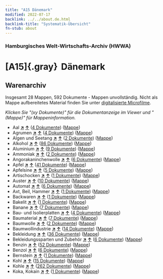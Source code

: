 ```yaml
---
title: "A15 Dänemark"
modified: 2022-07-17
backlink: ../../about.de.html
backlink-title: "Systematik-Übersicht"
fn-stub: about
---
```


### Hamburgisches Welt-Wirtschafts-Archiv (HWWA)

# [A15]{.gray}&#8201; Dänemark&#160; 







## Warenarchiv








Insgesamt 28 Mappen, 592 Dokumente - Mappen unvollständig.
Nicht als Mappe aufbereitetes Material finden Sie unter [digitalisierte Microfilme](/film/h1_wa.de.html).

_Klicken Sie "(xy Dokumente)" für die Dokumentanzeige im Viewer und "(Mappe)" für Mappeninformation._



- Aal [**&nearr;**](../../../ware/i/141941/about.de.html "Aal (XXX in der ganzen Welt)") [**&uarr;**](../../../ware/about.de.html#PLW07-Mt01 "Warensystematik") (<a href="https://pm20.zbw.eu/iiifview/folder/wa/141941,141739" title="über: Aal : Dänemark" target="_blank">4 Dokumente</a>) ([Mappe](../../../../folder/wa/1419xx/141941/1417xx/141739/about.de.html))
- Agrumen [**&nearr;**](../../../ware/i/141948/about.de.html "Agrumen (XXX in der ganzen Welt)") [**&uarr;**](../../../ware/about.de.html#PLW04-Zs "Warensystematik") (<a href="https://pm20.zbw.eu/iiifview/folder/wa/141948,141739" title="über: Agrumen : Dänemark" target="_blank">4 Dokumente</a>) ([Mappe](../../../../folder/wa/1419xx/141948/1417xx/141739/about.de.html))
- Algen und Seetang [**&nearr;**](../../../ware/i/141959/about.de.html "Algen und Seetang (XXX in der ganzen Welt)") [**&uarr;**](../../../ware/about.de.html#PLW07-Mp01 "Warensystematik") (<a href="https://pm20.zbw.eu/iiifview/folder/wa/141959,141739" title="über: Algen und Seetang : Dänemark" target="_blank">2 Dokumente</a>) ([Mappe](../../../../folder/wa/1419xx/141959/1417xx/141739/about.de.html))
- Alkohol [**&nearr;**](../../../ware/i/141966/about.de.html "Alkohol (XXX in der ganzen Welt)") [**&uarr;**](../../../ware/about.de.html#PID20.02-Sp "Warensystematik") (<a href="https://pm20.zbw.eu/iiifview/folder/wa/141966,141739" title="über: Alkohol : Dänemark" target="_blank">86 Dokumente</a>) ([Mappe](../../../../folder/wa/1419xx/141966/1417xx/141739/about.de.html))
- Aluminium [**&nearr;**](../../../ware/i/141969/about.de.html "Aluminium (XXX in der ganzen Welt)") [**&uarr;**](../../../ware/about.de.html#PID07.01-Lm01 "Warensystematik") (<a href="https://pm20.zbw.eu/iiifview/folder/wa/141969,141739" title="über: Aluminium : Dänemark" target="_blank">9 Dokumente</a>) ([Mappe](../../../../folder/wa/1419xx/141969/1417xx/141739/about.de.html))
- Ammoniak [**&nearr;**](../../../ware/i/165930/about.de.html "Ammoniak (XXX in der ganzen Welt)") [**&uarr;**](../../../ware/about.de.html#PID13-Du01 "Warensystematik") (<a href="https://pm20.zbw.eu/iiifview/folder/wa/165930,141739" title="über: Ammoniak : Dänemark" target="_blank">2 Dokumente</a>) ([Mappe](../../../../folder/wa/1659xx/165930/1417xx/141739/about.de.html))
- Angorakaninchenwolle [**&nearr;**](../../../ware/i/141972/about.de.html "Angorakaninchenwolle (XXX in der ganzen Welt)") [**&uarr;**](../../../ware/about.de.html#PLW05-Wo01 "Warensystematik") (<a href="https://pm20.zbw.eu/iiifview/folder/wa/141972,141739" title="über: Angorakaninchenwolle : Dänemark" target="_blank">6 Dokumente</a>) ([Mappe](../../../../folder/wa/1419xx/141972/1417xx/141739/about.de.html))
- Apfel [**&nearr;**](../../../ware/i/141980/about.de.html "Apfel (XXX in der ganzen Welt)") [**&uarr;**](../../../ware/about.de.html#PLW04-Ob01 "Warensystematik") (<a href="https://pm20.zbw.eu/iiifview/folder/wa/141980,141739" title="über: Apfel : Dänemark" target="_blank">41 Dokumente</a>) ([Mappe](../../../../folder/wa/1419xx/141980/1417xx/141739/about.de.html))
- Apfelsine [**&nearr;**](../../../ware/i/141981/about.de.html "Apfelsine (XXX in der ganzen Welt)") [**&uarr;**](../../../ware/about.de.html#PLW04-Zs01 "Warensystematik") (<a href="https://pm20.zbw.eu/iiifview/folder/wa/141981,141739" title="über: Apfelsine : Dänemark" target="_blank">5 Dokumente</a>) ([Mappe](../../../../folder/wa/1419xx/141981/1417xx/141739/about.de.html))
- Artischocken [**&nearr;**](../../../ware/i/142012/about.de.html "Artischocken (XXX in der ganzen Welt)") [**&uarr;**](../../../ware/about.de.html#PLW04-Gm01 "Warensystematik") (<a href="https://pm20.zbw.eu/iiifview/folder/wa/142012,141739" title="über: Artischocken : Dänemark" target="_blank">1 Dokumente</a>) ([Mappe](../../../../folder/wa/1420xx/142012/1417xx/141739/about.de.html))
- Auster [**&nearr;**](../../../ware/i/142019/about.de.html "Auster (XXX in der ganzen Welt)") [**&uarr;**](../../../ware/about.de.html#PLW07-Mt02 "Warensystematik") (<a href="https://pm20.zbw.eu/iiifview/folder/wa/142019,141739" title="über: Auster : Dänemark" target="_blank">10 Dokumente</a>) ([Mappe](../../../../folder/wa/1420xx/142019/1417xx/141739/about.de.html))
- Automat [**&nearr;**](../../../ware/i/142020/about.de.html "Automat (XXX in der ganzen Welt)") [**&uarr;**](../../../ware/about.de.html#PID08-Au "Warensystematik") (<a href="https://pm20.zbw.eu/iiifview/folder/wa/142020,141739" title="über: Automat : Dänemark" target="_blank">6 Dokumente</a>) ([Mappe](../../../../folder/wa/1420xx/142020/1417xx/141739/about.de.html))
- Axt, Beil, Hammer [**&nearr;**](../../../ware/i/141947/about.de.html "Axt, Beil, Hammer (XXX in der ganzen Welt)") [**&uarr;**](../../../ware/about.de.html#PID07.03-Wz01 "Warensystematik") (<a href="https://pm20.zbw.eu/iiifview/folder/wa/141947,141739" title="über: Axt, Beil, Hammer : Dänemark" target="_blank">1 Dokumente</a>) ([Mappe](../../../../folder/wa/1419xx/141947/1417xx/141739/about.de.html))
- Backwaren [**&nearr;**](../../../ware/i/142026/about.de.html "Backwaren (XXX in der ganzen Welt)") [**&uarr;**](../../../ware/about.de.html#PID20-Ba "Warensystematik") (<a href="https://pm20.zbw.eu/iiifview/folder/wa/142026,141739" title="über: Backwaren : Dänemark" target="_blank">1 Dokumente</a>) ([Mappe](../../../../folder/wa/1420xx/142026/1417xx/141739/about.de.html))
- Bakelit [**&nearr;**](../../../ware/i/142029/about.de.html "Bakelit (XXX in der ganzen Welt)") [**&uarr;**](../../../ware/about.de.html#PID14-Ha01 "Warensystematik") (<a href="https://pm20.zbw.eu/iiifview/folder/wa/142029,141739" title="über: Bakelit : Dänemark" target="_blank">1 Dokumente</a>) ([Mappe](../../../../folder/wa/1420xx/142029/1417xx/141739/about.de.html))
- Banane [**&nearr;**](../../../ware/i/142038/about.de.html "Banane (XXX in der ganzen Welt)") [**&uarr;**](../../../ware/about.de.html#PLW04-Bn "Warensystematik") (<a href="https://pm20.zbw.eu/iiifview/folder/wa/142038,141739" title="über: Banane : Dänemark" target="_blank">7 Dokumente</a>) ([Mappe](../../../../folder/wa/1420xx/142038/1417xx/141739/about.de.html))
- Bau- und Isolierplatten [**&nearr;**](../../../ware/i/142083/about.de.html "Bau- und Isolierplatten (XXX in der ganzen Welt)") [**&uarr;**](../../../ware/about.de.html#PID22-Bf01 "Warensystematik") (<a href="https://pm20.zbw.eu/iiifview/folder/wa/142083,141739" title="über: Bau- und Isolierplatten : Dänemark" target="_blank">4 Dokumente</a>) ([Mappe](../../../../folder/wa/1420xx/142083/1417xx/141739/about.de.html))
- Baumaterial [**&nearr;**](../../../ware/i/142086/about.de.html "Baumaterial (XXX in der ganzen Welt)") [**&uarr;**](../../../ware/about.de.html#PID22-Bs "Warensystematik") (<a href="https://pm20.zbw.eu/iiifview/folder/wa/142086,141739" title="über: Baumaterial : Dänemark" target="_blank">7 Dokumente</a>) ([Mappe](../../../../folder/wa/1420xx/142086/1417xx/141739/about.de.html))
- Baumwolle [**&nearr;**](../../../ware/i/142089/about.de.html "Baumwolle (XXX in der ganzen Welt)") [**&uarr;**](../../../ware/about.de.html#PLW04-Bw "Warensystematik") (<a href="https://pm20.zbw.eu/iiifview/folder/wa/142089,141739" title="über: Baumwolle : Dänemark" target="_blank">2 Dokumente</a>) ([Mappe](../../../../folder/wa/1420xx/142089/1417xx/141739/about.de.html))
- Baumwollindustrie [**&nearr;**](../../../ware/i/142091/about.de.html "Baumwollindustrie (XXX in der ganzen Welt)") [**&uarr;**](../../../ware/about.de.html#PID19-Bw01 "Warensystematik") (<a href="https://pm20.zbw.eu/iiifview/folder/wa/142091,141739" title="über: Baumwollindustrie : Dänemark" target="_blank">14 Dokumente</a>) ([Mappe](../../../../folder/wa/1420xx/142091/1417xx/141739/about.de.html))
- Bekleidung [**&nearr;**](../../../ware/i/142106/about.de.html "Bekleidung (XXX in der ganzen Welt)") [**&uarr;**](../../../ware/about.de.html#PID19-Bk "Warensystematik") (<a href="https://pm20.zbw.eu/iiifview/folder/wa/142106,141739" title="über: Bekleidung : Dänemark" target="_blank">36 Dokumente</a>) ([Mappe](../../../../folder/wa/1421xx/142106/1417xx/141739/about.de.html))
- Bekleidungssparten und Zubehör [**&nearr;**](../../../ware/i/166456/about.de.html "Bekleidungssparten und Zubehör (XXX in der ganzen Welt)") [**&uarr;**](../../../ware/about.de.html#PID19-Bz "Warensystematik") (<a href="https://pm20.zbw.eu/iiifview/folder/wa/166456,141739" title="über: Bekleidungssparten und Zubehör  : Dänemark" target="_blank">6 Dokumente</a>) ([Mappe](../../../../folder/wa/1664xx/166456/1417xx/141739/about.de.html))
- Benzin [**&nearr;**](../../../ware/i/142108/about.de.html "Benzin (XXX in der ganzen Welt)") [**&uarr;**](../../../ware/about.de.html#PID13.02-Ks02 "Warensystematik") (<a href="https://pm20.zbw.eu/iiifview/folder/wa/142108,141739" title="über: Benzin : Dänemark" target="_blank">52 Dokumente</a>) ([Mappe](../../../../folder/wa/1421xx/142108/1417xx/141739/about.de.html))
- Benzol [**&nearr;**](../../../ware/i/142110/about.de.html "Benzol (XXX in der ganzen Welt)") [**&uarr;**](../../../ware/about.de.html#PID13-Ko04 "Warensystematik") (<a href="https://pm20.zbw.eu/iiifview/folder/wa/142110,141739" title="über: Benzol : Dänemark" target="_blank">6 Dokumente</a>) ([Mappe](../../../../folder/wa/1421xx/142110/1417xx/141739/about.de.html))
- Bernstein [**&nearr;**](../../../ware/i/142111/about.de.html "Bernstein (XXX in der ganzen Welt)") [**&uarr;**](../../../ware/about.de.html#PID04-Sc01 "Warensystematik") (<a href="https://pm20.zbw.eu/iiifview/folder/wa/142111,141739" title="über: Bernstein : Dänemark" target="_blank">1 Dokumente</a>) ([Mappe](../../../../folder/wa/1421xx/142111/1417xx/141739/about.de.html))
- Kohl [**&nearr;**](../../../ware/i/143119/about.de.html "Kohl (XXX in der ganzen Welt)") [**&uarr;**](../../../ware/about.de.html#PLW04-Gm08 "Warensystematik") (<a href="https://pm20.zbw.eu/iiifview/folder/wa/143119,141739" title="über: Kohl : Dänemark" target="_blank">15 Dokumente</a>) ([Mappe](../../../../folder/wa/1431xx/143119/1417xx/141739/about.de.html))
- Kohle [**&nearr;**](../../../ware/i/143120/about.de.html "Kohle (XXX in der ganzen Welt)") [**&uarr;**](../../../ware/about.de.html#PRB02.01 "Warensystematik") (<a href="https://pm20.zbw.eu/iiifview/folder/wa/143120,141739" title="über: Kohle : Dänemark" target="_blank">262 Dokumente</a>) ([Mappe](../../../../folder/wa/1431xx/143120/1417xx/141739/about.de.html))
- Koka, Kokain [**&nearr;**](../../../ware/i/143124/about.de.html "Koka, Kokain (XXX in der ganzen Welt)") [**&uarr;**](../../../ware/about.de.html#PID04-Dr05 "Warensystematik") (<a href="https://pm20.zbw.eu/iiifview/folder/wa/143124,141739" title="über: Koka, Kokain : Dänemark" target="_blank">1 Dokumente</a>) ([Mappe](../../../../folder/wa/1431xx/143124/1417xx/141739/about.de.html))




